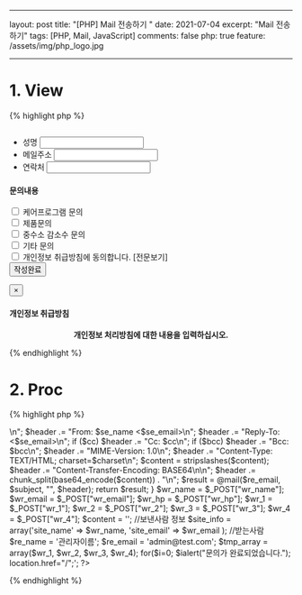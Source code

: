 
---
layout: post
title: "[PHP] Mail 전송하기 "
date: 2021-07-04
excerpt: "Mail 전송하기"
tags: [PHP, Mail, JavaScript]
comments: false
php: true
feature: /assets/img/php_logo.jpg

---

# 1. View
{% highlight php %}

<div id="sidequick" class="quick">
   <div class="quick_tit"><img src="/img/quick_tit.png" alt=""></div>
    <div class="form_wrp">
      <form name="req_form" id="req_form" method="post" onsubmit="return fwrite_submit(this);" action="/inc1/inc_mail_send_ok.php">
         <input type="hidden" name="bo_table" id="bo_table" value="online">
         <input type="hidden" name="wr_subject" id="wr_subject" value="간편상담">
         <input type="hidden" name="wr_content" id="wr_content" value="간편상담">
         <ul class="list-unstyled mb-none">
            <li>
               <label for="wr_1">성명</label>
               <input class="form-control" id="wr_name" name="wr_name" type="text" required="">
            </li>
            <li>
               <label for="wr_2">메일주소</label>
               <input class="form-control" id="wr_email" name="wr_email" type="email" required="">
            </li>
            <li>
               <label for="wr_3">연락처</label>
               <input class="form-control" id="wr_hp" name="wr_hp"  maxlength="11" type="text" required="">
            </li>
         </ul>
         <h4 class="tt">
            문의내용
         </h4>
         <div class="checkbox-custom checkbox-default">
            <input type="checkbox" id="chk_content" name="wr_1" value="케어프로그램 문의">
            <label for="chk1">케어프로그램 문의</label>
         </div>
         <div class="checkbox-custom checkbox-default">
            <input type="checkbox" id="chk_content" name="wr_2" value="제품 문의">
            <label for="chk2">제품문의</label>
         </div>
         <div class="checkbox-custom checkbox-default">
            <input type="checkbox" id="chk_content" name="wr_3" value="중수소 감소수 문의">
            <label for="chk3">중수소 감소수 문의</label>
         </div>
         <div class="checkbox-custom checkbox-default">
            <input type="checkbox" id="chk_content" name="wr_4" value="기타 문의">
            <label for="chk4">기타 문의</label>
         </div>
         <div class="agree">
            <div class="checkbox-custom checkbox-default">
               <input type="checkbox" id="agr" required="">
               <label for="agr">개인정보 취급방침에 동의합니다.</label> <span data-toggle="modal" data-target="#privacy">[전문보기]</span>
            </div>
         </div>
         <input type="submit" class="smt_btn" value="작성완료">
      </form>
   </div>
</div>


<div class="modal fade privacy" id="privacy">
    <div class="modal-dialog">
        <div>
            <div class="modal-content">
                <div class="modal-header">
                    <button type="button" class="close" data-dismiss="modal" aria-hidden="true">×</button>
                    <h4 class="modal-title" id="defaultModalLabel">
                        개인정보 취급방침
                    </h4>
                </div>
                <div class="modal-body">
                    <div id="privacy" class="p-md">
                        <p align="center"><b>개인정보 처리방침에 대한 내용을 입력하십시오.</b></p>
               </div>
                </div>
            </div>
        </div>
    </div>
</div>

<script>
 function fwrite_submit(){

   var chk_length = $("input:checkbox[id=chk_content]:checked").length;
    
   var regExpHP = /^\d{3}\d{3,4}\d{4}$/; //핸드폰 
   var isnum = /^\d+$/.test(document.req_form.wr_hp.value);
   
   with(document.req_form){

      if(!isnum){
         alert("연락처는 숫자만 입력 가능합니다.");
         return false;
      }

      if(!regExpHP.test(wr_hp.value)){
         alert("연락처를 정확히 입력해주세요");
         return false;
      }


      if(chk_length < 1 ){
         alert("문의 내용은 적어도 하나는 선택해주세요.");
         wr_1.focus();
         return false;
      }
 
 
      return true;
   }  

 }

 $(window).load(function() {
   $("body").on("click", "#sidequick .quick_tit", function(){
      if($("#sidequick").is(".active") == false){
         $("#sidequick").addClass("active");
      }else{
         $("#sidequick").removeClass("active");
      }
   });

   $("body").on("click", ".quick .agree span", function(){
      if($("#privacy").css("display") == "block"){
         $("#privacy").slideUp();
      }else{
         $("#privacy").slideDown();
      }
   });
   $("body").on("click", "button.close", function(){
      $("#privacy").slideUp();
   });
});
</script> 

{% endhighlight %}

# 2. Proc
{% highlight php %}
<?  
   header("Content-Type:text/html;charset=utf-8");
 
   // 이메일 발송
   function send_mail($se_name, $se_email, $re_name, $re_email, $subject, $content, $cc="", $bcc=""){

      $charset  = "utf-8";

      $se_name   = "=?$charset?B?" . base64_encode($se_name) . "?=";
      $subject = "=?$charset?B?" . base64_encode($subject) . "?=";

      $header  = "Return-Path: <$se_email>\n";
      $header .= "From: $se_name <$se_email>\n";
      $header .= "Reply-To: <$se_email>\n";
      if ($cc)  $header .= "Cc: $cc\n";
      if ($bcc) $header .= "Bcc: $bcc\n";
      $header .= "MIME-Version: 1.0\n";

      $header .= "Content-Type: TEXT/HTML; charset=$charset\n";
      $content = stripslashes($content);

      $header .= "Content-Transfer-Encoding: BASE64\n\n";
      $header .= chunk_split(base64_encode($content)) . "\n";

      $result = @mail($re_email, $subject, "", $header);

      return $result;

   }
     
   $wr_name = $_POST["wr_name"];
   $wr_email = $_POST["wr_email"];
   $wr_hp = $_POST["wr_hp"];
   $wr_1 = $_POST["wr_1"]; 
   $wr_2 = $_POST["wr_2"]; 
   $wr_3 = $_POST["wr_3"]; 
   $wr_4 = $_POST["wr_4"]; 
   $content = ''; 
 
 
   //보낸사람 정보
   $site_info = array('site_name' => $wr_name,               
                  'site_email' => $wr_email
   );
  
   //받는사람
   $re_name =  '관리자이름';
   $re_email = 'admin@test.com';  
 
   $tmp_array = array($wr_1, $wr_2, $wr_3, $wr_4);
 
   for($i=0; $i<count($tmp_array); $i++){

      if($tmp_array[$i]){
         $content_array[] = $tmp_array[$i]; 
      }
   }
     
   $wr_content = implode( ' / ', $content_array );
   
   $content = "<table width=100% cellpadding=2> 
            <tr><td width='10%;'><b>성명</b></td><td>$wr_name</td></tr>
            <tr><td width='10%;'><b>메일주소</b></td><td>$wr_email</td></tr>
            <tr><td width='10%;'><b>연락처</b></td><td>$wr_hp</td></tr>
            <tr><td width='10%;'></td><td></td></tr>
            <tr><td width='10%;'></td><td></td></tr>
            <tr><td width='10%;'><b>문의내용</b></td><td>$wr_content</td></tr> 
            </table>";

      $email_subj = "문의합니다.[www.recupero.co.kr]";
      //$email_msg = str_replace("{MESSAGE}",$content,'');
      //$email_msg = str_replace("{SITE_URL}", "http://".$HTTP_HOST, $email_msg);
 
      send_mail($site_info[site_name], $site_info[site_email], $re_name, $re_email, $email_subj, $content);

   echo '<script>alert("문의가 완료되었습니다."); location.href="/";</script>';
 
?>

{% endhighlight %}
